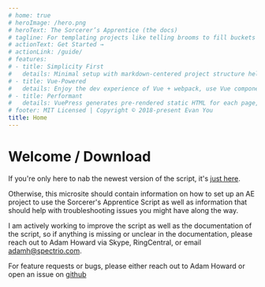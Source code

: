 ```yaml
---
# home: true
# heroImage: /hero.png
# heroText: The Sorcerer’s Apprentice (the docs)
# tagline: For templating projects like telling brooms to fill buckets
# actionText: Get Started →
# actionLink: /guide/
# features:
# - title: Simplicity First
#   details: Minimal setup with markdown-centered project structure helps you focus on writing.
# - title: Vue-Powered
#   details: Enjoy the dev experience of Vue + webpack, use Vue components in markdown, and develop custom themes with Vue.
# - title: Performant
#   details: VuePress generates pre-rendered static HTML for each page, and runs as an SPA once a page is loaded.
# footer: MIT Licensed | Copyright © 2018-present Evan You
title: Home
---
```


# Welcome / Download

If you're only here to nab the newest version of the script, it's [just here](https://github.com/Spectrio-Creative/sorcerers-apprentice/releases/latest).

Otherwise, this microsite should contain information on how to set up an AE project to use the Sorcerer's Apprentice Script as well as information that should help with troubleshooting issues you might have along the way. 

I am actively working to improve the script as well as the documentation of the script, so if anything is missing or unclear in the documentation, please reach out to Adam Howard via Skype, RingCentral, or email [adamh@spectrio.com](mailto:adamh@spectrio.com).

For feature requests or bugs, please either reach out to Adam Howard or open an issue on [github](https://github.com/Spectrio-Creative/sorcerers-apprentice/issues)
